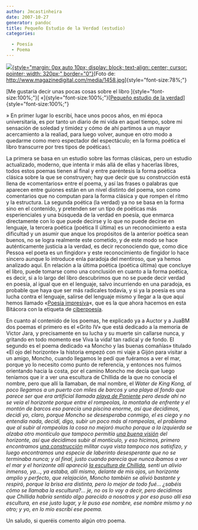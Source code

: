 ```yaml
---
author: Jmcastinheira
date: 2007-10-27
generator: pandoc
title: Pequeño Estudio de la Verdad (estudio)
categories:

  - Poesía
  - Poema
---
```


[![](http://www.magazinedigital.com/media/1458.jpg){style="margin: 0px auto 10px; display: block; text-align: center; cursor: pointer; width: 320px;"
border="0"}](http://www.magazinedigital.com/media/1458.jpg)[Foto de:
<http://www.magazinedigital.com/media/1458.jpg>]{style="font-size:78%;"}

[Me gustaría decir unas pocas cosas sobre el libro
]{style="font-size:100%;"}[ «]{style="font-size:100%;"}[[Pequeño estudio
de la
verdad](http://docs.google.com/Doc?id=dk4fxk2_6g9sgft&pli=1)]{style="font-size:100%;"}

» En primer lugar lo escribí, hace unos pocos años, en mi época
universitaria, es por tanto un diario de mi vida en aquel tiempo, sobre
mi sensación de soledad y timidez y cómo de ahí partimos a un mayor
acercamiento a la realiad, para luego volver, aunque en otro modo a
quedarme como mero espectador del espectáculo; en la forma poética el
libro transcurre por tres tipos de poéticas:\

La primera se basa en un estudio sobre las formas clásicas, pero un
estudio actualizado, moderno, que intenta ir más allá de ellas y
hacerlas libres, todos estos poemas tienen al final y entre paréntesis
la forma poética clásica sobre la que se construyen; hay que decir que
su construcción está llena de «comentarios» entre el poema, y así las
frases o palabras que aparecen entre guiones están en un nivel distinto
del poema, son como comentarios que no computan para la forma clásica y
que rompen el ritmo y la estructura. La segunda poética (la verdad) ya
no se basa en la forma sino en el contenido, y pretenden ser un tipo de
poéticas más esperienciales y una búsqueda de la verdad en poesía, que
enmarca directamente con lo que puede decirse y lo que no puede decirse
en lenguaje, la tercera poética (poética II última) es un reconocimiento
a esta dificultad y un asumir que anque los propósitos de la anterior
poética sean buenos, no se logra realmente este cometido, y de este modo
se hace auténticamente justicia a la verdad, es decir reconociendo que,
como dice Pessoa «el poeta es un fingidor» y este reconocimiento de
fingidor lo hace sincero aunque lo introduce enla paradoja del
mentiroso, que ya hemos analizado aquí. En relación a la última poética
(poética última) que concluye el libro, puede tomarse como una
conclusión en cuanto a la forma poética, es decir, si a lo largo del
libro descubrimos que no se puede decir verdad en poesía, al igual que
en el lenguaje, salvo incurriendo en una paradoja, es probable que haya
que ser más radicales todavía, y si ya la poesía es una lucha contra el
lenguaje, salirse del lenguaje mismo y llegar a la que aquí hemos
llamado «[Poesía
impresiva](http://lorealenelespejo.blogspot.com/2007/10/ciberpoesia-o-poesia-impresiva.html)«,
que es la que ahora hacemos en esta Bitácora con la etiqueta de
[ciberpoesía](http://lorealenelespejo.blogspot.com/search/label/Ciberpoema).

    
En cuanto al contenido de los poemas, he explicado ya a Auctor y a JuaBM dos poemas el primero es el «Grito IV» que está dedicado a la memoria de Victor Jara, y precisamente en su lucha y su muerte sin callarse nunca, y gritando en todo momento ese Viva la vida! tan radical y de fondo. El segundo es el poema dedicado «a Moncho y las buenas comañías» titulado «El ojo del horizonte»<span style="font-size:100%;"> la historia empezó con mi viaje a Gijón para visitar a un amigo, Moncho, cuando llegamos le pedí que fuéramos a ver el mar, porque yo lo necesito como punto de referencia, y entonces nos fuimos orientando hacia la costa, por el camino Moncho me decía que luego teníamos que ir a ver una escultura de Chillida de la que no conocía el nombre, pero que allí la llamaban, de mal nombre, el <span style="font-style: italic;">Water de King Kong, al poco llegamos a un puerto con miles de barcos y una playa al fondo que parece ser que era artificial llamada [playa de Poniente](http://www.pueblos-espana.org/asturias/asturias/gijon/Playa+de+Poniente) pero desde ahí no se veía el horizonte porque entre el rompeolas, la montaña de enfrente y el montón de barcos eso parecía una piscina enorme, así que decidimos, decidí yo, claro, porque Moncho se desesperaba conmigo, el es ciego y no entendía nada, decidí, digo, subir un poco más al rompeolas, el problema que al subir al rompeolas la cosa no mejoró mucho porque a la izquierda se alzaba otro montículo que tampoco permitía [una buena visión](http://www.pueblos-espana.org/asturias/asturias/gijon/Las+olas+rompen+con+fuerza) del horizonte, así que decidimos subir al montículo, y eso hicimos, primero encontramos [una construcción](http://www.pueblos-espana.org/asturias/asturias/gijon/Moderno+Ca%F1%F3n+del+Siglo+XVIII) militar cuya vista tampoco nos satisfizo, y luego encontramos una especie de laberinto desesperante que no se terminaba nunca; y al final, justo cuando parecía que nunca íbamos a ver el mar y el horizonte allí apareció [la escultura de Chillida](http://www.pueblos-espana.org/asturias/asturias/gijon/Elogio+al+horizonte+2), sentí un alivio inmenso, ya&#8230;, ya estaba, allí mismo, delante de mis ojos, un horizonte amplio y perfecto, que relajación, Moncho también se alivió bastante y respiró, porque la brisa era distinta, pero lo mejor de todo fué&#8230; ¿sabéis cómo se llamaba la escultura?&#8230; je, no os lo voy a decir, pero decidimos que Chillida habría sentido algo parecido a nosotros y por eso puso allí esa escultura, en ese justo lugar, y le puso ese nombre, ese nombre mismo y no otro; y yo, en lo mío escribí ese poema. 
      
      
Un saludo, si queréis comento algún otro poema.

